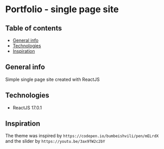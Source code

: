 # Portfolio - single page site

## Table of contents
* [General info](#general-info)
* [Technologies](#technologies)
* [Inspiration](#sources)


## General info
Simple single page site created with ReactJS

## Technologies
* ReactJS 17.0.1

## Inspiration
The theme was inspired by `https://codepen.io/bumbeishvili/pen/mELrdX`
and the slider by `https://youtu.be/3ax9TW2c2bY`
